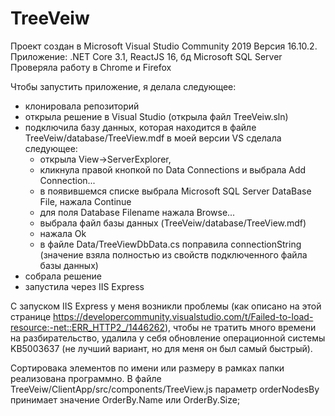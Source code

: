 # TreeVeiw

Проект создан в Microsoft Visual Studio Community 2019 Версия 16.10.2.
Приложение: .NET Core 3.1, ReactJS 16, бд Microsoft SQL Server
Проверяла работу в Chrome и Firefox

Чтобы запустить приложение, я делала следующее:
- клонировала репозиторий
- открыла решение в Visual Studio (открыла файл TreeVeiw.sln)
- подключила базу данных, которая находится в файле TreeVeiw/database/TreeView.mdf
  в моей версии VS сделала следующее: 
    - открыла View->ServerExplorer,
    - кликнула правой кнопкой по Data Connections и выбрала Add Connection...
    - в появившемся списке выбрала Microsoft SQL Server DataBase File, нажала Continue
    - для поля Database Filename нажала Browse...
    - выбрала файл базы данных (TreeVeiw/database/TreeView.mdf)
    - нажала Ok
    - в файле Data/TreeViewDbData.cs поправила connectionString (значение взяла полностью из свойств подключенного файла базы данных)
- собрала решение
- запустила через IIS Express


С запуском IIS Express у меня возникли проблемы (как описано на этой странице https://developercommunity.visualstudio.com/t/Failed-to-load-resource:-net::ERR_HTTP2_/1446262),
чтобы не тратить много времени на разбирательство, удалила у себя обновление операционной системы KB5003637
(не лучший вариант, но для меня он был самый быстрый).

Сортировака элементов по имени или размеру в рамках папки реализована программно.
В файле TreeVeiw/ClientApp/src/components/TreeView.js параметр orderNodesBy принимает значение OrderBy.Name или OrderBy.Size;
